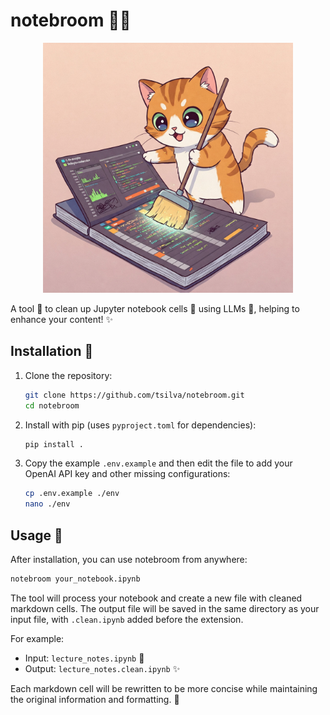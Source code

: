 # notebroom 📝✨

<p align="center">
  <img src="logo.jpg" alt="notebroom logo" width="400"/>
</p>

A tool 🧹 to clean up Jupyter notebook cells 📓 using LLMs 🤖, helping to enhance your content! ✨

## Installation 🔧

1.  Clone the repository:

    ```bash
    git clone https://github.com/tsilva/notebroom.git
    cd notebroom
    ```
2.  Install with pip (uses `pyproject.toml` for dependencies):

    ```bash
    pip install .
    ```
3.  Copy the example `.env.example` and then edit the file to add your OpenAI API key and other missing configurations:

    ```bash
    cp .env.example ./env
    nano ./env
    ```

## Usage 🚀

After installation, you can use notebroom from anywhere:

```bash
notebroom your_notebook.ipynb
```

The tool will process your notebook and create a new file with cleaned markdown cells. The output file will be saved in the same directory as your input file, with `.clean.ipynb` added before the extension.

For example:
- Input:  `lecture_notes.ipynb` 📓
- Output: `lecture_notes.clean.ipynb` ✨

Each markdown cell will be rewritten to be more concise while maintaining the original information and formatting. 🎯
